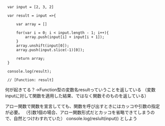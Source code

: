 ```JS
 var input = [2, 3, 2]
 
 var result = input =>{
     
     var array = []
     
     for(var i = 0; i < input.length - 1; i++){
         array.push(input[i] + input[i + 1]);
     }
     array.unshift(input[0]);
     array.push(input.slice(-1)[0]);
     
     return array;
 }
 
 console.log(result);
 
 // [Function: result]
 ```
 
 何が起きてる？→Function型の変数名resultっていうことを返している
 （変数inputに対して関数を適用した結果、ではなく関数そのものを返している）
 
アロー関数で関数を宣言してても、関数を呼び出すときにはカッコや引数の指定が必要。
（引数1個の場合、アロー関数形式だとカッコを省略できてしまうので、自然とつけわすれていた）
console.log(reslult(input)) としよう
